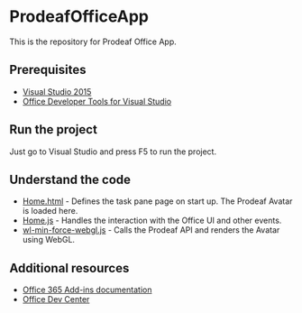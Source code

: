 # ProdeafOfficeApp
This is the repository for Prodeaf Office App.

## Prerequisites

* [Visual Studio 2015](https://www.visualstudio.com/downloads/download-visual-studio-vs.aspx)
* [Office Developer Tools for Visual Studio](https://www.visualstudio.com/en-us/features/office-tools-vs.aspx)


## Run the project

Just go to Visual Studio and press F5 to run the project.


## Understand the code

* [Home.html](ProdeafOfficeApp/ProdeafOfficeAppWeb/App/Home.html) - Defines the task pane page on start up. The Prodeaf Avatar is loaded here.
* [Home.js](ProdeafOfficeApp/ProdeafOfficeAppWeb/Scripts/Home.js) - Handles the interaction with the Office UI and other events.
* [wl-min-force-webgl.js](ProdeafOfficeApp/ProdeafOfficeAppWeb/Scripts/wl-min-force-webgl.js) - Calls the Prodeaf API and renders the Avatar using WebGL.

## Additional resources

* [Office 365 Add-ins documentation](http://dev.office.com/docs/add-ins/overview/office-add-ins)
* [Office Dev Center](http://dev.office.com/)

